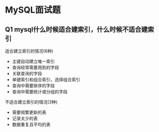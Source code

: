 # MySQL面试题

## Q1 mysql什么时候适合建索引，什么时候不适合建索引

适合建立索引的情况(6种)

- 主键自动建立唯一索引
- 查询经常需要用到的字段
- 关联查询的字段
- 单键索引和组合索引，选择组合索引
- 查询中需要排序的字段
- 查询中需要统计或分组的字段



不适合建立索引的情况(3种)

- 需要频繁更新的表
- 记录太少的表
- 数据重复且平均的表

